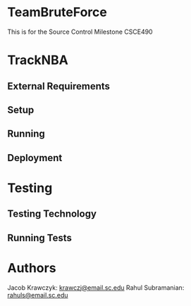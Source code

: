 # TeamBruteForce
This is for the Source Control Milestone CSCE490
# TrackNBA
## External Requirements
## Setup
## Running
## Deployment
# Testing
## Testing Technology
## Running Tests
# Authors
Jacob Krawczyk: krawczj@email.sc.edu
Rahul Subramanian: rahuls@email.sc.edu